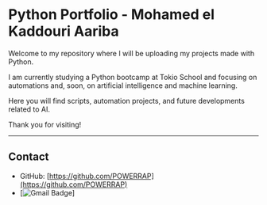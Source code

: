 # Python Portfolio - Mohamed el Kaddouri Aariba

Welcome to my repository where I will be uploading my projects made with Python.

I am currently studying a Python bootcamp at Tokio School and focusing on automations and, soon, on artificial intelligence and machine learning.

Here you will find scripts, automation projects, and future developments related to AI.

Thank you for visiting!

---

## Contact

- GitHub: [https://github.com/POWERRAP](https://github.com/POWERRAP)
- [![Gmail Badge](https://img.shields.io/badge/-mohamed.elka@hotmail.com-c14438?style=flat-square&logo=Gmail&logoColor=white&link=mailto:mohamed.elka@hotmail.com)]
